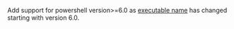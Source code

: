 Add support for powershell version>=6.0 as [executable name](https://powershellexplained.com/2017-12-29-Powershell-what-is-pwsh/#:~:text=The%20pwsh.exe%20process%20is%20the%20new%20name%20for%20PowerShell%20Core%20starting%20with%20version%206.0.%20The%20executable%20changed%20names%20from%20powershell.exe%20to%20pwsh.exe.%20Let%E2%80%99s%20take%20a%20look%20at%20this%20executable.) has changed starting with version 6.0.
